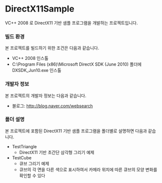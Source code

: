 # DirectX11Sample
VC++ 2008 로 DirectX11 기반 샘플 프로그램을 개발하는 프로젝트입니다.

### 빌드 환경
본 프로젝트를 빌드하기 위한 조건은 다음과 같습니다.

* VC++ 2008 인스톨
* C:\Program Files (x86)\Microsoft DirectX SDK (June 2010) 폴더에 DXSDK_Jun10.exe 인스톨

### 개발자 정보
본 프로젝트의 개발자 정보는 다음과 같습니다.

* 블로그: http://blog.naver.com/websearch

### 폴더 설명
본 프로젝트에 포함된 DirectX11 기반 샘플 프로그램을 폴더별로 설명하면 다음과 같습니다.

* TestTriangle
  * DirectX11 기반 초간단 삼각형 그리기 예제
* TestCube
  * 큐브 그리기 예제
  * 큐브의 각 면을 다른 색으로 표시하여서 카메라 위치에 따른 큐브의 모양 변화를 확인할 수 있다


